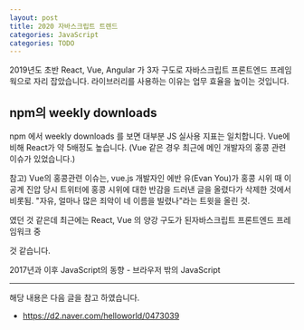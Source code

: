 ```yaml
---
layout: post
title: 2020 자바스크립트 트렌드 
categories: JavaScript
categories: TODO
---
```



2019년도 초반 React, Vue, Angular 가 3자 구도로 자바스크립트 프론트엔드 프레임웍으로 자리 잡았습니다. 라이브러리를 사용하는 이유는 업무 효율을 높이는 것입니다.

## npm의 weekly downloads
npm 에서 weekly downloads 를 보면 대부분 JS 실사용 지표는 일치합니다. Vue에 비해 React가 약 5배정도 높습니다. (Vue 같은 경우 최근에 메인 개발자의 홍콩 관련 이슈가 있었습니다.)

참고) Vue의 홍콩관련 이슈는, vue.js 개발자인 에반 유(Evan You)가 홍콩 시위 때 이공계 진압 당시 트위터에 홍콩 시위에 대한 반감을 드러낸 글을 올렸다가 삭제한 것에서 비롯됨. "자유, 얼마나 많은 죄악이 네 이름을 빌렸나"라는 트윗을 올린 것.

 였던 것 같은데
최근에는 React, Vue 의 양강 구도가 된자바스크립트 프론트엔드 프레임워크 중

 것 같습니다.


2017년과 이후 JavaScript의 동향 - 브라우저 밖의 JavaScript


----
해당 내용은 다음 글을 참고 하였습니다.
- https://d2.naver.com/helloworld/0473039